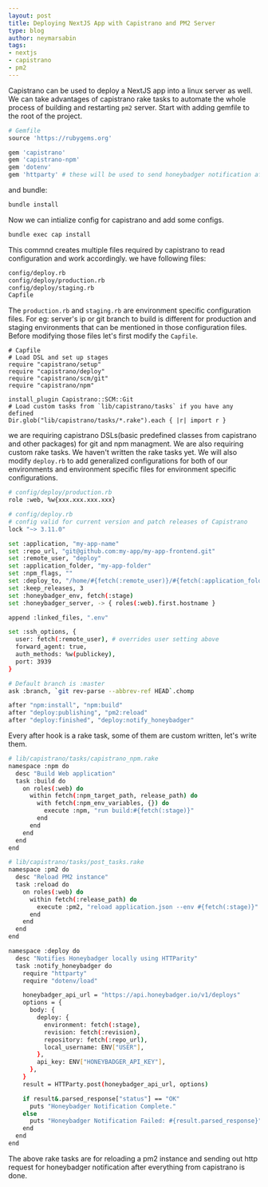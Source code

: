 ```yaml
---
layout: post
title: Deploying NextJS App with Capistrano and PM2 Server
type: blog
author: neymarsabin
tags: 
- nextjs
- capistrano
- pm2
---
```


Capistrano can be used to deploy a NextJS app into a linux server as well. We can take advantages of capistrano rake tasks to automate the whole process of building and restarting `pm2` server. Start with adding gemfile to the root of the project.
```ruby
# Gemfile
source 'https://rubygems.org'

gem 'capistrano'
gem 'capistrano-npm'
gem 'dotenv' 
gem 'httparty' # these will be used to send honeybadger notification after deployment is complement
```
and bundle: 
```sh
bundle install
```

Now we can intialize config for capistrano and add some configs.
```sh
bundle exec cap install
```
This commnd creates multiple files required by capistrano to read configuration and work accordingly. we have following files: 
```sh
config/deploy.rb
config/deploy/production.rb
config/deploy/staging.rb
Capfile
```
The `production.rb` and `staging.rb` are environment specific configuration files. For eg: server's ip or git branch to build is different for production and staging environments that can be mentioned in those configuration files.
Before modifying those files let's first modify the `Capfile`.

```
# Capfile
# Load DSL and set up stages
require "capistrano/setup"
require "capistrano/deploy"
require "capistrano/scm/git"
require "capistrano/npm"

install_plugin Capistrano::SCM::Git
# Load custom tasks from `lib/capistrano/tasks` if you have any defined
Dir.glob("lib/capistrano/tasks/*.rake").each { |r| import r }
```
we are requiring capistrano DSLs(basic predefined classes from capistrano and other packages) for git and npm managment. We are also requiring custom rake tasks. We haven't written the rake tasks yet.
We will also modify `deploy.rb` to add generalized configurations for both of our environments and environment specific files for environment specific configurations.

```sh
# config/deploy/production.rb
role :web, %w{xxx.xxx.xxx.xxx}
```

```sh
# config/deploy.rb
# config valid for current version and patch releases of Capistrano
lock "~> 3.11.0"

set :application, "my-app-name"
set :repo_url, "git@github.com:my-app/my-app-frontend.git"
set :remote_user, "deploy"
set :application_folder, "my-app-folder"
set :npm_flags, ""
set :deploy_to, "/home/#{fetch(:remote_user)}/#{fetch(:application_folder)}"
set :keep_releases, 3
set :honeybadger_env, fetch(:stage)
set :honeybadger_server, -> { roles(:web).first.hostname }

append :linked_files, ".env"

set :ssh_options, {
  user: fetch(:remote_user), # overrides user setting above
  forward_agent: true,
  auth_methods: %w(publickey),
  port: 3939
}

# Default branch is :master
ask :branch, `git rev-parse --abbrev-ref HEAD`.chomp

after "npm:install", "npm:build"
after "deploy:publishing", "pm2:reload"
after "deploy:finished", "deploy:notify_honeybadger"
```

Every after hook is a rake task, some of them are custom written, let's write them.

```sh
# lib/capistrano/tasks/capistrano_npm.rake
namespace :npm do
  desc "Build Web application"
  task :build do
    on roles(:web) do
      within fetch(:npm_target_path, release_path) do
        with fetch(:npm_env_variables, {}) do
          execute :npm, "run build:#{fetch(:stage)}"
        end
      end
    end
  end
end
```

```sh
# lib/capistrano/tasks/post_tasks.rake
namespace :pm2 do
  desc "Reload PM2 instance"
  task :reload do
    on roles(:web) do
      within fetch(:release_path) do
        execute :pm2, "reload application.json --env #{fetch(:stage)}"
      end
    end
  end
end

namespace :deploy do
  desc "Notifies Honeybadger locally using HTTParity"
  task :notify_honeybadger do
    require "httparty"
    require "dotenv/load"

    honeybadger_api_url = "https://api.honeybadger.io/v1/deploys"
    options = {
      body: {
        deploy: {
          environment: fetch(:stage),
          revision: fetch(:revision),
          repository: fetch(:repo_url),
          local_username: ENV["USER"],
        },
        api_key: ENV["HONEYBADGER_API_KEY"],
      },
    }
    result = HTTParty.post(honeybadger_api_url, options)

    if result&.parsed_response["status"] == "OK"
      puts "Honeybadger Notification Complete."
    else
      puts "Honeybadger Notification Failed: #{result.parsed_response}"
    end
  end
end
```
The above rake tasks are for reloading a pm2 instance and sending out http request for honeybadger notification after everything from capistrano is done.
